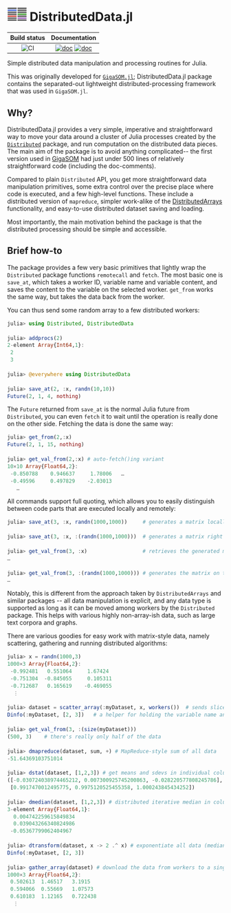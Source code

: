 # <img src="docs/src/assets/logo.svg" alt="DistributedData.jl logo" height="32px"> DistributedData.jl


| Build status | Documentation |
|:---:|:---:|
| ![CI](https://github.com/LCSB-BioCore/DistributedData.jl/workflows/CI/badge.svg?branch=develop) | [![doc](https://img.shields.io/badge/docs-stable-blue)](https://lcsb-biocore.github.io/DistributedData.jl/stable/) [![doc](https://img.shields.io/badge/docs-dev-blue)](https://lcsb-biocore.github.io/DistributedData.jl/dev/) |

Simple distributed data manipulation and processing routines for Julia.

This was originally developed for
[`GigaSOM.jl`](https://github.com/LCSB-BioCore/GigaSOM.jl); DistributedData.jl package
contains the separated-out lightweight distributed-processing framework that
was used in `GigaSOM.jl`.

## Why?

DistributedData.jl provides a very simple, imperative and straightforward way to move your
data around a cluster of Julia processes created by the
[`Distributed`](https://docs.julialang.org/en/v1/stdlib/Distributed/) package,
and run computation on the distributed data pieces. The main aim of the package
is to avoid anything complicated-- the first version used in
[GigaSOM](https://github.com/LCSB-BioCore/GigaSOM.jl) had just under 500 lines
of relatively straightforward code (including the doc-comments).

Compared to plain `Distributed` API, you get more straightforward data
manipulation primitives, some extra control over the precise place where code
is executed, and a few high-level functions. These include a distributed
version of `mapreduce`, simpler work-alike of the
[DistributedArrays](https://github.com/JuliaParallel/DistributedArrays.jl)
functionality, and easy-to-use distributed dataset saving and loading.

Most importantly, the main motivation behind the package is that the
distributed processing should be simple and accessible.

## Brief how-to

The package provides a few very basic primitives that lightly wrap the
`Distributed` package functions `remotecall` and `fetch`. The most basic one is
`save_at`, which takes a worker ID, variable name and variable content, and
saves the content to the variable on the selected worker. `get_from` works the
same way, but takes the data back from the worker.

You can thus send some random array to a few distributed workers:

```julia
julia> using Distributed, DistributedData

julia> addprocs(2)
2-element Array{Int64,1}:
 2
 3

julia> @everywhere using DistributedData

julia> save_at(2, :x, randn(10,10))
Future(2, 1, 4, nothing)
```

The `Future` returned from `save_at` is the normal Julia future from
`Distributed`, you can even `fetch` it to wait until the operation is really
done on the other side. Fetching the data is done the same way:

```julia
julia> get_from(2,:x)
Future(2, 1, 15, nothing)

julia> get_val_from(2,:x) # auto-fetch()ing variant
10×10 Array{Float64,2}:
 -0.850788    0.946637     1.78006   … 
 -0.49596     0.497829    -2.03013
   …
```

All commands support full quoting, which allows you to easily distinguish
between code parts that are executed locally and remotely:

```julia
julia> save_at(3, :x, randn(1000,1000))     # generates a matrix locally and sends it to the remote worker

julia> save_at(3, :x, :(randn(1000,1000)))  # generates a matrix right on the remote worker and saves it there

julia> get_val_from(3, :x)                  # retrieves the generated matrix and fetches it
…

julia> get_val_from(3, :(randn(1000,1000))) # generates the matrix on the worker and fetches the data
…
```

Notably, this is different from the approach taken by `DistributedArrays` and
similar packages -- all data manipulation is explicit, and any data type is
supported as long as it can be moved among workers by the `Distributed`
package. This helps with various highly non-array-ish data, such as large text
corpora and graphs.

There are various goodies for easy work with matrix-style data, namely
scattering, gathering and running distributed algorithms:

```julia
julia> x = randn(1000,3)
1000×3 Array{Float64,2}:
 -0.992481   0.551064     1.67424
 -0.751304  -0.845055     0.105311
 -0.712687   0.165619    -0.469055
  ⋮

julia> dataset = scatter_array(:myDataset, x, workers())  # sends slices of the array to workers
Dinfo(:myDataset, [2, 3])   # a helper for holding the variable name and the used workers together

julia> get_val_from(3, :(size(myDataset)))
(500, 3)    # there's really only half of the data

julia> dmapreduce(dataset, sum, +) # MapReduce-style sum of all data
-51.64369103751014

julia> dstat(dataset, [1,2,3]) # get means and sdevs in individual columns
([-0.030724038974465212, 0.007300925745200863, -0.028220577808245786],
 [0.9917470012495775, 0.9975120525455358, 1.000243845434252])

julia> dmedian(dataset, [1,2,3]) # distributed iterative median in columns
3-element Array{Float64,1}:
  0.004742259615849834
  0.039043266340824986
 -0.05367799062404967

julia> dtransform(dataset, x -> 2 .^ x) # exponentiate all data (medians should now be around 1)
Dinfo(:myDataset, [2, 3])

julia> gather_array(dataset) # download the data from workers to a sing
1000×3 Array{Float64,2}:
 0.502613  1.46517   3.1915
 0.594066  0.55669   1.07573
 0.610183  1.12165   0.722438
  ⋮
```
